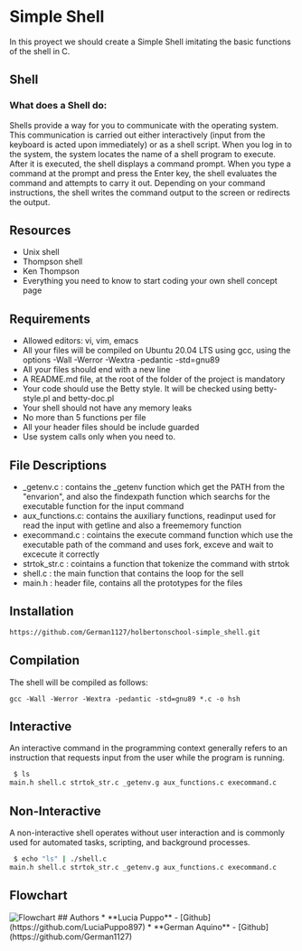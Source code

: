 # Simple Shell
In this proyect we should create a Simple Shell imitating the basic functions of the shell in C.
## Shell
### What does a Shell do:
Shells provide a way for you to communicate with the operating system. This communication is carried out either interactively (input from the keyboard is acted upon immediately) or as a shell script.
When you log in to the system, the system locates the name of a shell program to execute. After it is executed, the shell displays a command prompt. When you type a command at the prompt and press the Enter key, the shell evaluates the command and attempts to carry it out. Depending on your command instructions, the shell writes the command output to the screen or redirects the output.
## Resources
 * Unix shell
* Thompson shell
* Ken Thompson
* Everything you need to know to start coding your own shell concept page
## Requirements
 - Allowed editors: vi, vim, emacs
- All your files will be compiled on Ubuntu 20.04 LTS using gcc, using the options -Wall -Werror -Wextra -pedantic -std=gnu89
- All your files should end with a new line
- A README.md file, at the root of the folder of the project is mandatory
- Your code should use the Betty style. It will be checked using betty-style.pl and betty-doc.pl
- Your shell should not have any memory leaks
- No more than 5 functions per file
- All your header files should be include guarded
- Use system calls only when you need to.
## File Descriptions
- _getenv.c : contains the _getenv function which get the PATH from the "envarion", and also the findexpath function which searchs for the executable function for the input command
- aux_functions.c: contains the auxiliary functions, readinput used for read the input with getline and also a freememory function
- execommand.c : cointains the execute command function which use the executable path of the command and uses fork, exceve and wait to excecute it correctly
- strtok_str.c : cointains a function that tokenize the command with strtok
- shell.c : the main function that contains the loop for the sell
- main.h : header file, contains all the prototypes for the files
## Installation
```bash
https://github.com/German1127/holbertonschool-simple_shell.git
```
## Compilation
The shell will be compiled as follows:
```
gcc -Wall -Werror -Wextra -pedantic -std=gnu89 *.c -o hsh
```
## Interactive
An interactive command in the programming context generally refers to an instruction that requests input from the user while the program is running.
```bash
 $ ls
main.h shell.c strtok_str.c _getenv.g aux_functions.c execommand.c
```
## Non-Interactive
A non-interactive shell operates without user interaction and is commonly used for automated tasks, scripting, and background processes.
```bash
 $ echo "ls" | ./shell.c
main.h shell.c strtok_str.c _getenv.g aux_functions.c execommand.c
```
## Flowchart
 <img src="https://i.ibb.co/cvDJQ3m/IMG-20230815-WA0002.jpg" alt="Flowchart" border="0">
## Authors
* **Lucia Puppo** - [Github](https://github.com/LuciaPuppo897)
* **German Aquino** - [Github](https://github.com/German1127)
